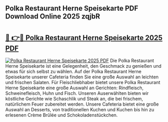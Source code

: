 ## Polka Restaurant Herne Speisekarte PDF Download Online 2025 zqjbR

# <h2><a href="http://gcbji8.nevu.top/?p=Polka+Restaurant+Herne+Speisekarte">🔗 👉🔴 Polka Restaurant Herne Speisekarte 2025 PDF</a></h2>

[![Polka Restaurant Herne Speisekarte 2025 PDF](https://i.imgur.com/dBaPXMq.png)](http://gcbji8.nevu.top/?p=Polka+Restaurant+Herne+Speisekarte)
Die Polka Restaurant Herne Speisekarte ist eine Gelegenheit, den Geschmack zu genießen und etwas für sich selbst zu wählen. Auf der Polka Restaurant Herne Speisekarte unserer Cafeteria finden Sie eine große Auswahl an leichten und frischen Salaten. Für Fleischliebhaber bietet unsere Polka Restaurant Herne Speisekarte eine große Auswahl an Gerichten: Rindfleisch, Schweinefleisch, Huhn und Fisch. Unseren Auserwählten bieten wir köstliche Gerichte wie Schaschlik und Steak an, die bei frischem, natürlichem Feuer zubereitet werden. Unsere Cafeteria bietet eine große Auswahl an Desserts, von traditionellen Kuchen und Kuchen bis hin zu erlesenen Crème Brûlée und Schokoladenstückchen.
